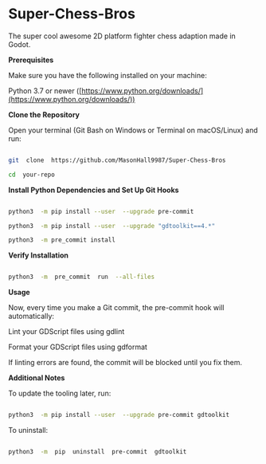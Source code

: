 
# Super-Chess-Bros

  

The super cool awesome 2D platform fighter chess adaption made in Godot.

  

**Prerequisites**

Make sure you have the following installed on your machine:

Python 3.7 or newer ([https://www.python.org/downloads/](https://www.python.org/downloads/))

  

**Clone the Repository**

Open your terminal (Git Bash on Windows or Terminal on macOS/Linux) and run:

```bash

git  clone  https://github.com/MasonHall9987/Super-Chess-Bros

cd  your-repo

```

**Install Python Dependencies and Set Up Git Hooks**

```bash

python3  -m pip install --user  --upgrade pre-commit

python3  -m pip install --user  --upgrade "gdtoolkit==4.*"

python3  -m pre_commit install

  ```

**Verify Installation**

```bash

python3  -m  pre_commit  run  --all-files

  ```

**Usage**

Now,  every  time  you  make  a  Git  commit,  the  pre-commit  hook  will  automatically:

  

Lint  your  GDScript  files  using  gdlint

  

Format  your  GDScript  files  using  gdformat

  

If  linting  errors  are  found,  the  commit  will  be  blocked  until  you  fix  them.

  

**Additional Notes**

To  update  the  tooling  later,  run:

```bash

python3  -m pip install --user  --upgrade pre-commit gdtoolkit
```

To uninstall:

```bash

python3  -m  pip  uninstall  pre-commit  gdtoolkit
```